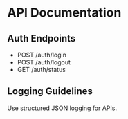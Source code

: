 # API Documentation

## Auth Endpoints

- POST /auth/login  
- POST /auth/logout  
- GET /auth/status

## Logging Guidelines
Use structured JSON logging for APIs.
